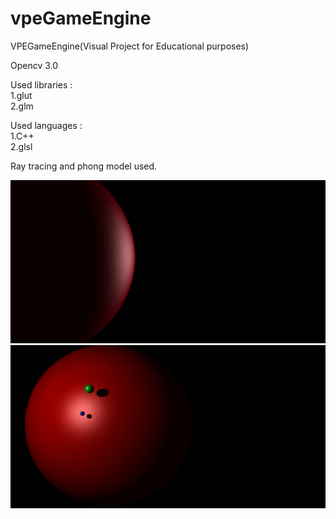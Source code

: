 # vpeGameEngine
VPEGameEngine(Visual Project for Educational purposes)  

Opencv 3.0  

Used libraries :  
1.glut  
2.glm  

Used languages :  
1.C++  
2.glsl  

Ray tracing and phong model used.  

![alt text](resource/example1.gif)
![alt text](resource/example2.gif)
